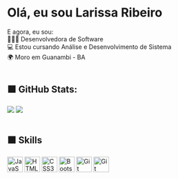 # Olá, eu sou Larissa Ribeiro

E agora, eu sou:<br>
👩🏻‍💻 Desenvolvedora de Software <br>
💻 Estou cursando Análise e Desenvolvimento de Sistema <br>
🌍 Moro em Guanambi - BA<br><br>



## ⬛️ GitHub Stats:
![](https://github-readme-streak-stats.herokuapp.com/?user=llarissaribeiro&theme=radical&hide_border=true) ![](https://github-readme-stats.vercel.app/api/top-langs/?username=llarissaribeiro&theme=radical&hide_border=true&include_all_commits=false&count_private=true&layout=compact)
<br><br>



## ⬛️  Skills
<p align="left">
<a href="https://developer.mozilla.org/en-US/docs/Web/JavaScript" target="_blank" rel="noreferrer"><img src="https://raw.githubusercontent.com/danielcranney/readme-generator/main/public/icons/skills/javascript-colored.svg" width="36" height="36" alt="JavaScript" /></a> 
<a href="https://developer.mozilla.org/en-US/docs/Glossary/HTML5" target="_blank" rel="noreferrer"><img src="https://raw.githubusercontent.com/danielcranney/readme-generator/main/public/icons/skills/html5-colored.svg" width="36" height="36" alt="HTML5" /></a>
<a href="https://www.w3.org/TR/CSS/#css" target="_blank" rel="noreferrer"><img src="https://raw.githubusercontent.com/danielcranney/readme-generator/main/public/icons/skills/css3-colored.svg" width="36" height="36" alt="CSS3" /></a>
<a href="https://getbootstrap.com/" target="_blank" rel="noreferrer"><img src="https://raw.githubusercontent.com/danielcranney/readme-generator/main/public/icons/skills/bootstrap-colored.svg" width="36" height="36" alt="Bootstrap" /></a>
<a href="https://git-scm.com/" target="_blank" rel="noreferrer"><img src="https://raw.githubusercontent.com/danielcranney/readme-generator/main/public/icons/skills/git-colored.svg" width="36" height="36" alt="Git" /></a>
<a href="https://git-scm.com/" target="_blank" rel="noreferrer"><img src="https://cdn.icon-icons.com/icons2/1381/PNG/512/com_94184.png" width="36" height="36" alt="Git" /></a>

 
</div>
  
</div>
  
